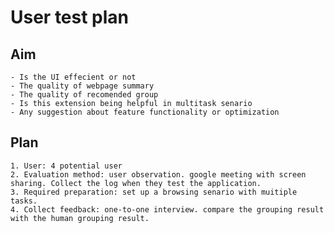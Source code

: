 # User test plan

## Aim
    - Is the UI effecient or not
    - The quality of webpage summary
    - The quality of recomended group
    - Is this extension being helpful in multitask senario
    - Any suggestion about feature functionality or optimization

## Plan
    1. User: 4 potential user
    2. Evaluation method: user observation. google meeting with screen sharing. Collect the log when they test the application.
    3. Required preparation: set up a browsing senario with muitiple tasks. 
    4. Collect feedback: one-to-one interview. compare the grouping result with the human grouping result.
